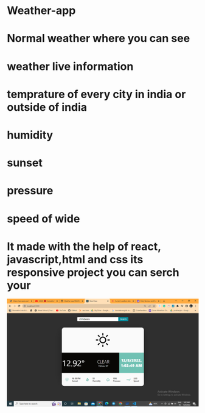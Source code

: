 # Weather-app

# Normal weather where you can see
# weather live information

# temprature of every city in india or outside of india
# humidity
# sunset
# pressure
# speed of wide


# It made with the help of react, javascript,html and css its responsive project you can serch your

<img src="./ss/chw.png">
